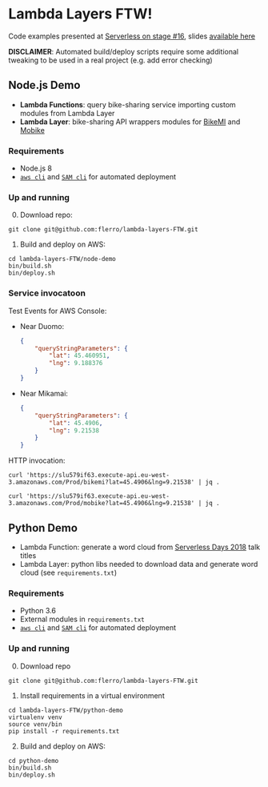 # Lambda Layers FTW!

Code examples presented at [Serverless on stage #16](https://www.meetup.com/Serverless-Italy/events/258711904/), slides [available here](http://www.rolandfg.net/)

**DISCLAIMER**: Automated build/deploy scripts require some additional tweaking to be used in a real project (e.g. add error checking)

## Node.js Demo

- **Lambda Functions**: query bike-sharing service importing custom modules from Lambda Layer
- **Lambda Layer**: bike-sharing API wrappers modules for [BikeMI](https://www.bikemi.com/) and [Mobike](https://mobike.com/it/)

### Requirements
- Node.js 8
- [`aws cli`](https://docs.aws.amazon.com/cli/latest/userguide/cli-chap-install.html) and
[`SAM cli`](https://docs.aws.amazon.com/serverless-application-model/latest/developerguide/serverless-sam-cli-install.html) for automated deployment

### Up and running

0. Download repo:

```
git clone git@github.com:flerro/lambda-layers-FTW.git
```


1. Build and deploy on AWS:

```
cd lambda-layers-FTW/node-demo
bin/build.sh
bin/deploy.sh
```

### Service invocatoon

Test Events for AWS Console:

- Near Duomo:
    ```json
    {
        "queryStringParameters": {
            "lat": 45.460951, 
            "lng": 9.188376
        }
    }
    ```
- Near Mikamai:
    ```json
    {
        "queryStringParameters": {
            "lat": 45.4906, 
            "lng": 9.21538
        }
    }
    ```

HTTP invocation:

```shell
curl 'https://slu579if63.execute-api.eu-west-3.amazonaws.com/Prod/bikemi?lat=45.4906&lng=9.21538' | jq .

curl 'https://slu579if63.execute-api.eu-west-3.amazonaws.com/Prod/mobike?lat=45.4906&lng=9.21538' | jq .
```    

## Python Demo

- Lambda Function: generate a word cloud from [Serverless Days 2018](https://milan.serverlessdays.io/) talk titles
- Lambda Layer: python libs needed to download data and generate word cloud (see `requirements.txt`)

### Requirements

- Python 3.6
- External modules in `requirements.txt`
- [`aws cli`](https://docs.aws.amazon.com/cli/latest/userguide/cli-chap-install.html) and
[`SAM cli`](https://docs.aws.amazon.com/serverless-application-model/latest/developerguide/serverless-sam-cli-install.html) for automated deployment


### Up and running

0. Download repo

```
git clone git@github.com:flerro/lambda-layers-FTW.git
```

1. Install requirements in a virtual environment

```
cd lambda-layers-FTW/python-demo
virtualenv venv
source venv/bin
pip install -r requirements.txt
```

2. Build and deploy on AWS:

```
cd python-demo
bin/build.sh
bin/deploy.sh
```